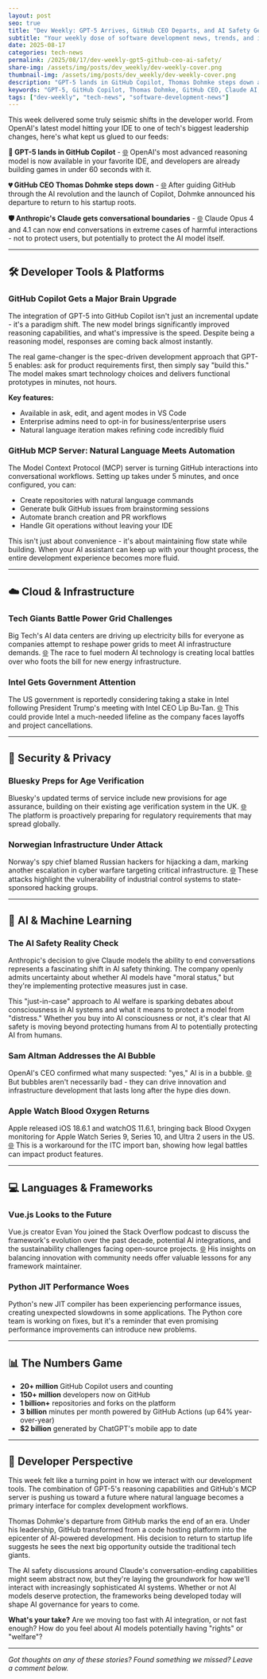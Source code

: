 ```yaml
---
layout: post
seo: true
title: "Dev Weekly: GPT-5 Arrives, GitHub CEO Departs, and AI Safety Gets Real"
subtitle: "Your weekly dose of software development news, trends, and insights from August 11-17, 2025"
date: 2025-08-17
categories: tech-news
permalink: /2025/08/17/dev-weekly-gpt5-github-ceo-ai-safety/
share-img: /assets/img/posts/dev_weekly/dev-weekly-cover.png
thumbnail-img: /assets/img/posts/dev_weekly/dev-weekly-cover.png
description: "GPT-5 lands in GitHub Copilot, Thomas Dohmke steps down as GitHub CEO, Claude AI gets safety boundaries, and more developer news from August 11-17, 2025"
keywords: "GPT-5, GitHub Copilot, Thomas Dohmke, GitHub CEO, Claude AI, Anthropic, developer news, software development, AI tools"
tags: ["dev-weekly", "tech-news", "software-development-news"]
---
```


This week delivered some truly seismic shifts in the developer world. From OpenAI's latest model hitting your IDE to one of tech's biggest leadership changes, here's what kept us glued to our feeds:

**🚀 GPT-5 lands in GitHub Copilot** - [🌐](https://github.blog/ai-and-ml/generative-ai/gpt-5-in-github-copilot-how-i-built-a-game-in-60-seconds/) OpenAI's most advanced reasoning model is now available in your favorite IDE, and developers are already building games in under 60 seconds with it.

**💔 GitHub CEO Thomas Dohmke steps down** - [🌐](https://github.blog/news-insights/company-news/goodbye-github/) After guiding GitHub through the AI revolution and the launch of Copilot, Dohmke announced his departure to return to his startup roots.

**🛡️ Anthropic's Claude gets conversational boundaries** - [🌐](https://techcrunch.com/2025/08/16/anthropic-says-some-claude-models-can-now-end-harmful-or-abusive-conversations/) Claude Opus 4 and 4.1 can now end conversations in extreme cases of harmful interactions - not to protect users, but potentially to protect the AI model itself.

---

## 🛠️ Developer Tools & Platforms

### GitHub Copilot Gets a Major Brain Upgrade

The integration of GPT-5 into GitHub Copilot isn't just an incremental update - it's a paradigm shift. The new model brings significantly improved reasoning capabilities, and what's impressive is the speed. Despite being a reasoning model, responses are coming back almost instantly.

The real game-changer is the spec-driven development approach that GPT-5 enables: ask for product requirements first, then simply say "build this." The model makes smart technology choices and delivers functional prototypes in minutes, not hours.

**Key features:**
- Available in ask, edit, and agent modes in VS Code
- Enterprise admins need to opt-in for business/enterprise users  
- Natural language iteration makes refining code incredibly fluid

### GitHub MCP Server: Natural Language Meets Automation

The Model Context Protocol (MCP) server is turning GitHub interactions into conversational workflows. Setting up takes under 5 minutes, and once configured, you can:

- Create repositories with natural language commands
- Generate bulk GitHub issues from brainstorming sessions  
- Automate branch creation and PR workflows
- Handle Git operations without leaving your IDE

This isn't just about convenience - it's about maintaining flow state while building. When your AI assistant can keep up with your thought process, the entire development experience becomes more fluid.

---

## ☁️ Cloud & Infrastructure

### Tech Giants Battle Power Grid Challenges

Big Tech's AI data centers are driving up electricity bills for everyone as companies attempt to reshape power grids to meet AI infrastructure demands. [🌐](https://www.nytimes.com/2025/08/14/business/energy-environment/ai-data-centers-electricity-costs.html) The race to fuel modern AI technology is creating local battles over who foots the bill for new energy infrastructure.

### Intel Gets Government Attention

The US government is reportedly considering taking a stake in Intel following President Trump's meeting with Intel CEO Lip Bu-Tan. [🌐](https://www.bloomberg.com/news/articles/2025-08-14/trump-administration-is-said-to-discuss-us-taking-stake-in-intel) This could provide Intel a much-needed lifeline as the company faces layoffs and project cancellations.

---

## 🔐 Security & Privacy

### Bluesky Preps for Age Verification

Bluesky's updated terms of service include new provisions for age assurance, building on their existing age verification system in the UK. [🌐](https://bsky.social/about/blog/08-14-2025-updated-terms-and-policies) The platform is proactively preparing for regulatory requirements that may spread globally.

### Norwegian Infrastructure Under Attack

Norway's spy chief blamed Russian hackers for hijacking a dam, marking another escalation in cyber warfare targeting critical infrastructure. [🌐](https://techcrunch.com/2025/08/14/norway-spy-chief-blames-russian-hackers-for-hijacking-dam/) These attacks highlight the vulnerability of industrial control systems to state-sponsored hacking groups.

---

## 🤖 AI & Machine Learning

### The AI Safety Reality Check

Anthropic's decision to give Claude models the ability to end conversations represents a fascinating shift in AI safety thinking. The company openly admits uncertainty about whether AI models have "moral status," but they're implementing protective measures just in case.

This "just-in-case" approach to AI welfare is sparking debates about consciousness in AI systems and what it means to protect a model from "distress." Whether you buy into AI consciousness or not, it's clear that AI safety is moving beyond protecting humans from AI to potentially protecting AI from humans.

### Sam Altman Addresses the AI Bubble

OpenAI's CEO confirmed what many suspected: "yes," AI is in a bubble. [🌐](https://www.theverge.com/ai-artificial-intelligence/759965/sam-altman-openai-ai-bubble-interview) But bubbles aren't necessarily bad - they can drive innovation and infrastructure development that lasts long after the hype dies down.

### Apple Watch Blood Oxygen Returns

Apple released iOS 18.6.1 and watchOS 11.6.1, bringing back Blood Oxygen monitoring for Apple Watch Series 9, Series 10, and Ultra 2 users in the US. [🌐](https://www.theverge.com/news/759595/apple-releases-ios-18-6-1-and-watchos-11-6-1-with-the-new-blood-oxygen-experience) This is a workaround for the ITC import ban, showing how legal battles can impact product features.

---

## 💻 Languages & Frameworks

### Vue.js Looks to the Future

Vue.js creator Evan You joined the Stack Overflow podcast to discuss the framework's evolution over the past decade, potential AI integrations, and the sustainability challenges facing open-source projects. [🌐](https://stackoverflow.blog/2025/08/15/the-future-of-vue-is-you-and-you/) His insights on balancing innovation with community needs offer valuable lessons for any framework maintainer.

### Python JIT Performance Woes

Python's new JIT compiler has been experiencing performance issues, creating unexpected slowdowns in some applications. The Python core team is working on fixes, but it's a reminder that even promising performance improvements can introduce new problems.

---

## 📊 The Numbers Game

- **20+ million** GitHub Copilot users and counting
- **150+ million** developers now on GitHub  
- **1 billion+** repositories and forks on the platform
- **3 billion** minutes per month powered by GitHub Actions (up 64% year-over-year)
- **$2 billion** generated by ChatGPT's mobile app to date

---

## 🎯 Developer Perspective

This week felt like a turning point in how we interact with our development tools. The combination of GPT-5's reasoning capabilities and GitHub's MCP server is pushing us toward a future where natural language becomes a primary interface for complex development workflows.

Thomas Dohmke's departure from GitHub marks the end of an era. Under his leadership, GitHub transformed from a code hosting platform into the epicenter of AI-powered development. His decision to return to startup life suggests he sees the next big opportunity outside the traditional tech giants.

The AI safety discussions around Claude's conversation-ending capabilities might seem abstract now, but they're laying the groundwork for how we'll interact with increasingly sophisticated AI systems. Whether or not AI models deserve protection, the frameworks being developed today will shape AI governance for years to come.

**What's your take?** Are we moving too fast with AI integration, or not fast enough? How do you feel about AI models potentially having "rights" or "welfare"? 

---

*Got thoughts on any of these stories? Found something we missed? Leave a comment below.*
